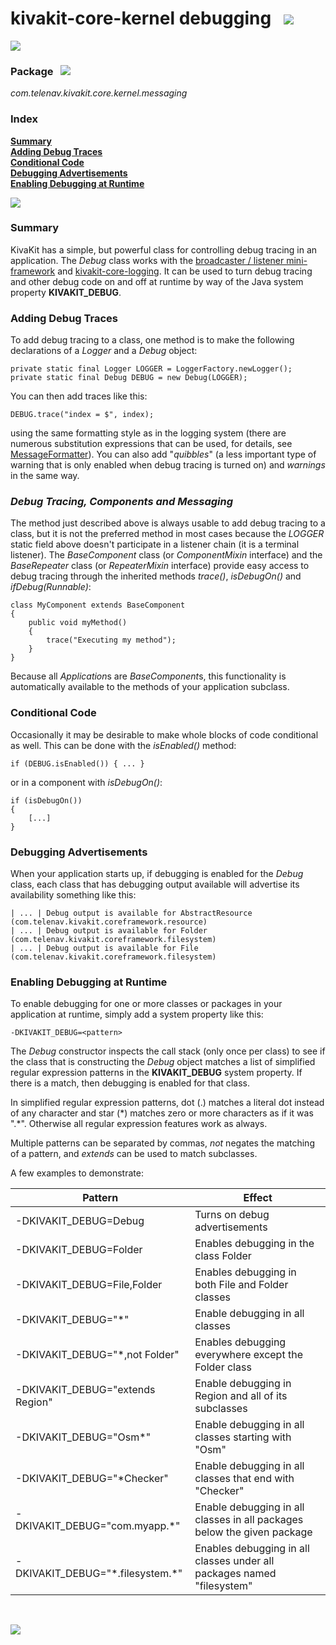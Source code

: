 # kivakit-core-kernel debugging &nbsp; ![](https://telenav.github.io/telenav-assets/images/icons/bug-40.png)

![](https://telenav.github.io/telenav-assets/images/separators/horizontal-line.png)

### Package &nbsp; ![](https://telenav.github.io/telenav-assets/images/icons/box-24.png)

*com.telenav.kivakit.core.kernel.messaging*

### Index

[**Summary**](#summary)  
[**Adding Debug Traces**](#adding-debug-traces)  
[**Conditional Code**](#conditional-code)  
[**Debugging Advertisements**](#debugging-advertisements)  
[**Enabling Debugging at Runtime**](#enabling-debugging-at-runtime)

![](https://telenav.github.io/telenav-assets/images/separators/horizontal-line.png)

### Summary <a name="summary"></a>

KivaKit has a simple, but powerful class for controlling debug tracing in an application. The _Debug_ class works with the [broadcaster / listener mini-framework](messaging.md) and [kivakit-core-logging](logging.md). It can be used to turn debug tracing and other debug code on and off at runtime by way of the Java system property **KIVAKIT_DEBUG**.

### Adding Debug Traces <a name="adding-debug-traces"></a>

To add debug tracing to a class, one method is to make the following declarations of a _Logger_ and a _Debug_ object:

    private static final Logger LOGGER = LoggerFactory.newLogger(); 
    private static final Debug DEBUG = new Debug(LOGGER);

You can then add traces like this:

    DEBUG.trace("index = $", index);

using the same formatting style as in the logging system (there are numerous substitution expressions that can be used, for details, see [MessageFormatter](https://telenav.github.io/kivakit/javadoc/kivakit.core.kernel/com/telenav/kivakit/core/kernel/messaging/messages/MessageFormatter.html)). You can also add "*quibbles*" (a less important type of warning that is only enabled when debug tracing is turned on) and *warnings* in the same way.

### *Debug Tracing, Components and Messaging*

The method just described above is always usable to add debug tracing to a class, but it is not the preferred method in most cases because the *LOGGER* static field above doesn't participate in a listener chain (it is a terminal listener). The *BaseComponent* class (or *ComponentMixin* interface) and the *BaseRepeater* class (or *RepeaterMixin* interface) provide easy access to debug tracing through the inherited methods *trace()*, *isDebugOn()* and *ifDebug(Runnable)*:

    class MyComponent extends BaseComponent
    {
        public void myMethod()
        {
            trace("Executing my method");
        }
    }

Because all *Application*s are *BaseComponent*s, this functionality is automatically available to the methods of your application subclass.

### Conditional Code <a name="conditional-code"></a>

Occasionally it may be desirable to make whole blocks of code conditional as well. This can be done with the _isEnabled()_ method:

    if (DEBUG.isEnabled()) { ... }
    
or in a component with *isDebugOn()*:

    if (isDebugOn())
    {
        [...]
    }    

### Debugging Advertisements <a name="debugging-advertisements"></a>

When your application starts up, if debugging is enabled for the _Debug_ class, each class that has debugging output available will advertise its availability something like this:

    | ... | Debug output is available for AbstractResource (com.telenav.kivakit.coreframework.resource)
    | ... | Debug output is available for Folder (com.telenav.kivakit.coreframework.filesystem)
    | ... | Debug output is available for File (com.telenav.kivakit.coreframework.filesystem)

### Enabling Debugging at Runtime <a name="enabling-debugging-at-runtime"></a>

To enable debugging for one or more classes or packages in your application at runtime, simply add a system property like this:

    -DKIVAKIT_DEBUG=<pattern>

The *Debug* constructor inspects the call stack (only once per class) to see if the class that is constructing the *Debug* object matches a list of simplified regular expression patterns in the **KIVAKIT_DEBUG** system property. If there is a match, then debugging is enabled for that class.

In simplified regular expression patterns, dot (.) matches a literal dot instead of any character and star (\*) matches zero or more characters as if it was ".\*". Otherwise all regular expression features work as always.

Multiple patterns can be separated by commas, *not* negates the matching of a pattern, and *extends* can be used to match subclasses.

A few examples to demonstrate:

| Pattern | Effect |
|---|---|
| -DKIVAKIT_DEBUG=Debug | Turns on debug advertisements |
| -DKIVAKIT_DEBUG=Folder | Enables debugging in the class Folder |
| -DKIVAKIT_DEBUG=File,Folder | Enables debugging in both File and Folder classes |
| -DKIVAKIT_DEBUG="\*" | Enable debugging in all classes |
| -DKIVAKIT_DEBUG="\*,not Folder" | Enables debugging everywhere except the Folder class |
| -DKIVAKIT_DEBUG="extends Region" | Enable debugging in Region and all of its subclasses |
| -DKIVAKIT_DEBUG="Osm\*" | Enable debugging in all classes starting with "Osm" |
| -DKIVAKIT_DEBUG="\*Checker" | Enable debugging in all classes that end with "Checker" |
| -DKIVAKIT_DEBUG="com.myapp.\*" | Enable debugging in all classes in all packages below the given package |
| -DKIVAKIT_DEBUG="\*.filesystem.\*" | Enables debugging in all classes under all packages named "filesystem" |

<br/>

![](https://telenav.github.io/telenav-assets/images/separators/horizontal-line.png)

